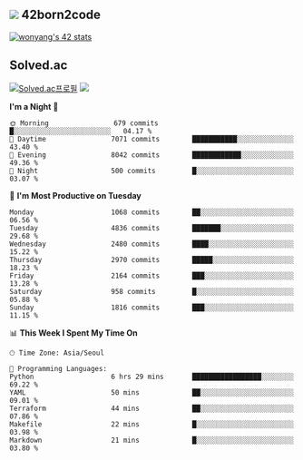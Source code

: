 
## <img src="https://img.shields.io/badge/-000000?style=flat&logo=42&logoColor=white"> 42born2code
<!--[![wonyang's 42 stats](https://badge42.vercel.app/api/v2/cl5nhe5b6007809kydha7ht42/stats?cursusId=21&coalitionId=88)](https://profile.intra.42.fr/users/wonyang)-->

[![wonyang's 42 stats](https://badge.mediaplus.ma/starryblue/wonyang?1337Badge=off&UM6P=off)](https://github.com/oakoudad/badge42)

## Solved.ac
[![Solved.ac프로필](http://mazassumnida.wtf/api/v2/generate_badge?boj=bennyws)](https://solved.ac/bennyws)
<a href="https://solved.ac/bennyws"><img src="http://mazandi.herokuapp.com/api?handle=bennyws&theme=cold"/></a>

<!--START_SECTION:waka-->
**I'm a Night 🦉** 

```text
🌞 Morning                679 commits         █░░░░░░░░░░░░░░░░░░░░░░░░   04.17 % 
🌆 Daytime                7071 commits        ███████████░░░░░░░░░░░░░░   43.40 % 
🌃 Evening                8042 commits        ████████████░░░░░░░░░░░░░   49.36 % 
🌙 Night                  500 commits         █░░░░░░░░░░░░░░░░░░░░░░░░   03.07 % 
```
📅 **I'm Most Productive on Tuesday** 

```text
Monday                   1068 commits        ██░░░░░░░░░░░░░░░░░░░░░░░   06.56 % 
Tuesday                  4836 commits        ███████░░░░░░░░░░░░░░░░░░   29.68 % 
Wednesday                2480 commits        ████░░░░░░░░░░░░░░░░░░░░░   15.22 % 
Thursday                 2970 commits        █████░░░░░░░░░░░░░░░░░░░░   18.23 % 
Friday                   2164 commits        ███░░░░░░░░░░░░░░░░░░░░░░   13.28 % 
Saturday                 958 commits         █░░░░░░░░░░░░░░░░░░░░░░░░   05.88 % 
Sunday                   1816 commits        ███░░░░░░░░░░░░░░░░░░░░░░   11.15 % 
```


📊 **This Week I Spent My Time On** 

```text
🕑︎ Time Zone: Asia/Seoul

💬 Programming Languages: 
Python                   6 hrs 29 mins       █████████████████░░░░░░░░   69.22 % 
YAML                     50 mins             ██░░░░░░░░░░░░░░░░░░░░░░░   09.01 % 
Terraform                44 mins             ██░░░░░░░░░░░░░░░░░░░░░░░   07.86 % 
Makefile                 22 mins             █░░░░░░░░░░░░░░░░░░░░░░░░   03.98 % 
Markdown                 21 mins             █░░░░░░░░░░░░░░░░░░░░░░░░   03.80 % 
```


<!--END_SECTION:waka-->
